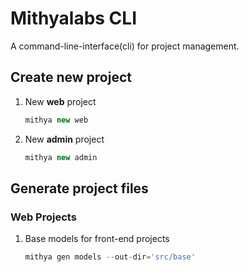 # Mithyalabs CLI
A command-line-interface(cli) for project management.



## Create new project
1. New **web** project
	```js
	mithya new web
	```
2. New **admin** project
	```js
	mithya new admin
	```

## Generate project files
### Web Projects
1. Base models for front-end projects
	```js
	mithya gen models --out-dir='src/base'
	```
